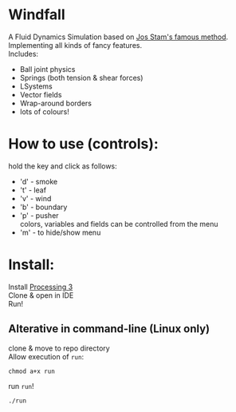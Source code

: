 # Windfall
A Fluid Dynamics Simulation based on [Jos Stam's famous method](http://www.dgp.toronto.edu/people/stam/reality/Research/pdf/GDC03.pdf).  
Implementing all kinds of fancy features.  
Includes:  
* Ball joint physics
* Springs (both tension & shear forces)
* LSystems
* Vector fields
* Wrap-around borders 
* lots of colours!

# How to use (controls):
hold the key and click as follows:  
* 'd' - smoke
* 't' - leaf
* 'v' - wind
* 'b' - boundary
* 'p' - pusher  
colors, variables and fields can be controlled from the menu  
* 'm' - to hide/show menu

# Install:
Install [Processing 3](https://processing.org/)  
Clone & open in IDE   
Run!  

## Alterative in command-line (Linux only)
clone & move to repo directory  
Allow execution of `run`:  
```
chmod a+x run
```
run `run`!
```
./run
```
